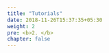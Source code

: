 ```yaml
---
title: "Tutorials"
date: 2018-11-26T15:37:35+05:30
weight: 2
pre: <b>2. </b>
chapter: false
---
```


